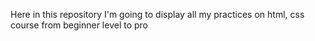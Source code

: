 Here in this repository I'm going to display all my practices on html, css course from beginner level to pro
